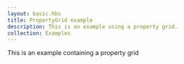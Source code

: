 ```yaml
---
layout: basic.hbs
title: PropertyGrid example
description: This is an example using a property grid.
collection: Examples
---
```


This is an example containing a property grid

